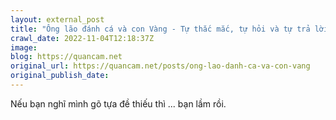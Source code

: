 ```yaml
---
layout: external_post
title: "Ông lão đánh cá và con Vàng - Tự thắc mắc, tự hỏi và tự trả lời"
crawl_date: 2022-11-04T12:18:37Z
image: 
blog: https://quancam.net
original_url: https://quancam.net/posts/ong-lao-danh-ca-va-con-vang
original_publish_date: 
---
```


Nếu bạn nghĩ mình gõ tựa đề thiếu thì ... bạn lầm rồi.